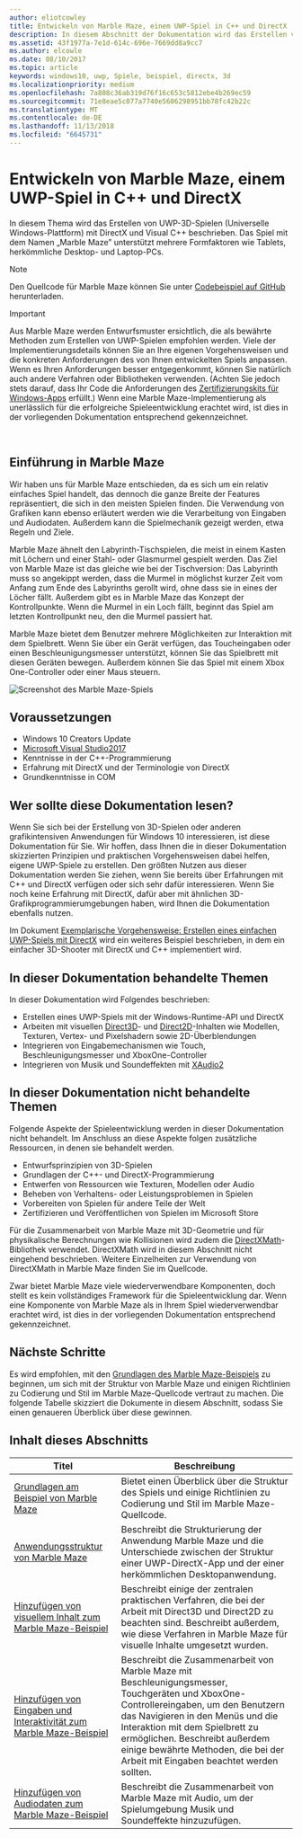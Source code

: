 ```yaml
---
author: eliotcowley
title: Entwickeln von Marble Maze, einem UWP-Spiel in C++ und DirectX
description: In diesem Abschnitt der Dokumentation wird das Erstellen von UWP-3D-Spielen (Universelle Windows-Plattform) mit DirectX und Visual C++ beschrieben.
ms.assetid: 43f1977a-7e1d-614c-696e-7669dd8a9cc7
ms.author: elcowle
ms.date: 08/10/2017
ms.topic: article
keywords: windows10, uwp, Spiele, beispiel, directx, 3d
ms.localizationpriority: medium
ms.openlocfilehash: 7a808c36ab319d76f16c653c5812ebe4b269ec59
ms.sourcegitcommit: 71e8eae5c077a7740e5606298951bb78fc42b22c
ms.translationtype: MT
ms.contentlocale: de-DE
ms.lasthandoff: 11/13/2018
ms.locfileid: "6645731"
---
```

# <a name="developing-marble-maze-a-uwp-game-in-c-and-directx"></a>Entwickeln von Marble Maze, einem UWP-Spiel in C++ und DirectX




In diesem Thema wird das Erstellen von UWP-3D-Spielen (Universelle Windows-Plattform) mit DirectX und Visual C++ beschrieben. Das Spiel mit dem Namen „Marble Maze” unterstützt mehrere Formfaktoren wie Tablets, herkömmliche Desktop- und Laptop-PCs.

> [!NOTE]
> Den Quellcode für Marble Maze können Sie unter [Codebeispiel auf GitHub](http://go.microsoft.com/fwlink/?LinkId=624011) herunterladen.

> [!IMPORTANT]
> Aus Marble Maze werden Entwurfsmuster ersichtlich, die als bewährte Methoden zum Erstellen von UWP-Spielen empfohlen werden. Viele der Implementierungsdetails können Sie an Ihre eigenen Vorgehensweisen und die konkreten Anforderungen des von Ihnen entwickelten Spiels anpassen. Wenn es Ihren Anforderungen besser entgegenkommt, können Sie natürlich auch andere Verfahren oder Bibliotheken verwenden. (Achten Sie jedoch stets darauf, dass Ihr Code die Anforderungen des [ Zertifizierungskits für Windows-Apps](https://docs.microsoft.com/windows/uwp/debug-test-perf/windows-app-certification-kit) erfüllt.) Wenn eine Marble Maze-Implementierung als unerlässlich für die erfolgreiche Spieleentwicklung erachtet wird, ist dies in der vorliegenden Dokumentation entsprechend gekennzeichnet.

 

## <a name="introducing-marble-maze"></a>Einführung in Marble Maze


Wir haben uns für Marble Maze entschieden, da es sich um ein relativ einfaches Spiel handelt, das dennoch die ganze Breite der Features repräsentiert, die sich in den meisten Spielen finden. Die Verwendung von Grafiken kann ebenso erläutert werden wie die Verarbeitung von Eingaben und Audiodaten. Außerdem kann die Spielmechanik gezeigt werden, etwa Regeln und Ziele.

Marble Maze ähnelt den Labyrinth-Tischspielen, die meist in einem Kasten mit Löchern und einer Stahl- oder Glasmurmel gespielt werden. Das Ziel von Marble Maze ist das gleiche wie bei der Tischversion: Das Labyrinth muss so angekippt werden, dass die Murmel in möglichst kurzer Zeit vom Anfang zum Ende des Labyrinths gerollt wird, ohne dass sie in eines der Löcher fällt. Außerdem gibt es in Marble Maze das Konzept der Kontrollpunkte. Wenn die Murmel in ein Loch fällt, beginnt das Spiel am letzten Kontrollpunkt neu, den die Murmel passiert hat.

Marble Maze bietet dem Benutzer mehrere Möglichkeiten zur Interaktion mit dem Spielbrett. Wenn Sie über ein Gerät verfügen, das Toucheingaben oder einen Beschleunigungsmesser unterstützt, können Sie das Spielbrett mit diesen Geräten bewegen. Außerdem können Sie das Spiel mit einem Xbox One-Controller oder einer Maus steuern.

![Screenshot des Marble Maze-Spiels](images/marblemaze-2.png)

## <a name="prerequisites"></a>Voraussetzungen


-   Windows 10 Creators Update
-   [Microsoft Visual Studio2017](https://www.visualstudio.com/downloads/)
-   Kenntnisse in der C++-Programmierung
-   Erfahrung mit DirectX und der Terminologie von DirectX
-   Grundkenntnisse in COM

## <a name="who-should-read-this"></a>Wer sollte diese Dokumentation lesen?


Wenn Sie sich bei der Erstellung von 3D-Spielen oder anderen grafikintensiven Anwendungen für Windows 10 interessieren, ist diese Dokumentation für Sie. Wir hoffen, dass Ihnen die in dieser Dokumentation skizzierten Prinzipien und praktischen Vorgehensweisen dabei helfen, eigene UWP-Spiele zu erstellen. Den größten Nutzen aus dieser Dokumentation werden Sie ziehen, wenn Sie bereits über Erfahrungen mit C++ und DirectX verfügen oder sich sehr dafür interessieren. Wenn Sie noch keine Erfahrung mit DirectX, dafür aber mit ähnlichen 3D-Grafikprogrammierumgebungen haben, wird Ihnen die Dokumentation ebenfalls nutzen.

Im Dokument [Exemplarische Vorgehensweise: Erstellen eines einfachen UWP-Spiels mit DirectX](tutorial--create-your-first-uwp-directx-game.md) wird ein weiteres Beispiel beschrieben, in dem ein einfacher 3D-Shooter mit DirectX und C++ implementiert wird.

## <a name="what-this-documentation-covers"></a>In dieser Dokumentation behandelte Themen


In dieser Dokumentation wird Folgendes beschrieben:

-   Erstellen eines UWP-Spiels mit der Windows-Runtime-API und DirectX
-   Arbeiten mit visuellen [Direct3D](https://msdn.microsoft.com/library/windows/desktop/ff476080)- und [Direct2D](https://msdn.microsoft.com/library/windows/desktop/dd370990)-Inhalten wie Modellen, Texturen, Vertex- und Pixelshadern sowie 2D-Überblendungen
-   Integrieren von Eingabemechanismen wie Touch, Beschleunigungsmesser und XboxOne-Controller
-   Integrieren von Musik und Soundeffekten mit [XAudio2](https://msdn.microsoft.com/library/windows/desktop/hh405049)

## <a name="what-this-documentation-does-not-cover"></a>In dieser Dokumentation nicht behandelte Themen


Folgende Aspekte der Spieleentwicklung werden in dieser Dokumentation nicht behandelt. Im Anschluss an diese Aspekte folgen zusätzliche Ressourcen, in denen sie behandelt werden.

-   Entwurfsprinzipien von 3D-Spielen
-   Grundlagen der C++- und DirectX-Programmierung
-   Entwerfen von Ressourcen wie Texturen, Modellen oder Audio
-   Beheben von Verhaltens- oder Leistungsproblemen in Spielen
-   Vorbereiten von Spielen für andere Teile der Welt
-   Zertifizieren und Veröffentlichen von Spielen im Microsoft Store

Für die Zusammenarbeit von Marble Maze mit 3D-Geometrie und für physikalische Berechnungen wie Kollisionen wird zudem die [DirectXMath](https://msdn.microsoft.com/library/windows/desktop/hh437833)-Bibliothek verwendet. DirectXMath wird in diesem Abschnitt nicht eingehend beschrieben. Weitere Einzelheiten zur Verwendung von DirectXMath in Marble Maze finden Sie im Quellcode.

Zwar bietet Marble Maze viele wiederverwendbare Komponenten, doch stellt es kein vollständiges Framework für die Spieleentwicklung dar. Wenn eine Komponente von Marble Maze als in Ihrem Spiel wiederverwendbar erachtet wird, ist dies in der vorliegenden Dokumentation entsprechend gekennzeichnet.

## <a name="next-steps"></a>Nächste Schritte


Es wird empfohlen, mit den [Grundlagen des Marble Maze-Beispiels](marble-maze-sample-fundamentals.md) zu beginnen, um sich mit der Struktur von Marble Maze und einigen Richtlinien zu Codierung und Stil im Marble Maze-Quellcode vertraut zu machen. Die folgende Tabelle skizziert die Dokumente in diesem Abschnitt, sodass Sie einen genaueren Überblick über diese gewinnen.

## <a name="in-this-section"></a>Inhalt dieses Abschnitts


| Titel                                                                                                                    | Beschreibung                                                                                                                                                                                                                                        |
|--------------------------------------------------------------------------------------------------------------------------|----------------------------------------------------------------------------------------------------------------------------------------------------------------------------------------------------------------------------------------------------|
| [Grundlagen am Beispiel von Marble Maze](marble-maze-sample-fundamentals.md)                                                   | Bietet einen Überblick über die Struktur des Spiels und einige Richtlinien zu Codierung und Stil im Marble Maze-Quellcode.                                                                                                                                 |
| [Anwendungsstruktur von Marble Maze](marble-maze-application-structure.md)                                               | Beschreibt die Strukturierung der Anwendung Marble Maze und die Unterschiede zwischen der Struktur einer UWP-DirectX-App und der einer herkömmlichen Desktopanwendung.                                                                                    |
| [Hinzufügen von visuellem Inhalt zum Marble Maze-Beispiel](adding-visual-content-to-the-marble-maze-sample.md)                   | Beschreibt einige der zentralen praktischen Verfahren, die bei der Arbeit mit Direct3D und Direct2D zu beachten sind. Beschreibt außerdem, wie diese Verfahren in Marble Maze für visuelle Inhalte umgesetzt wurden.                                                                           |
| [Hinzufügen von Eingaben und Interaktivität zum Marble Maze-Beispiel](adding-input-and-interactivity-to-the-marble-maze-sample.md) | Beschreibt die Zusammenarbeit von Marble Maze mit Beschleunigungsmesser, Touchgeräten und XboxOne-Controllereingaben, um den Benutzern das Navigieren in den Menüs und die Interaktion mit dem Spielbrett zu ermöglichen. Beschreibt außerdem einige bewährte Methoden, die bei der Arbeit mit Eingaben beachtet werden sollten. |
| [Hinzufügen von Audiodaten zum Marble Maze-Beispiel](adding-audio-to-the-marble-maze-sample.md)                                     | Beschreibt die Zusammenarbeit von Marble Maze mit Audio, um der Spielumgebung Musik und Soundeffekte hinzuzufügen.                                                                                                                                                  |

 

 

 




